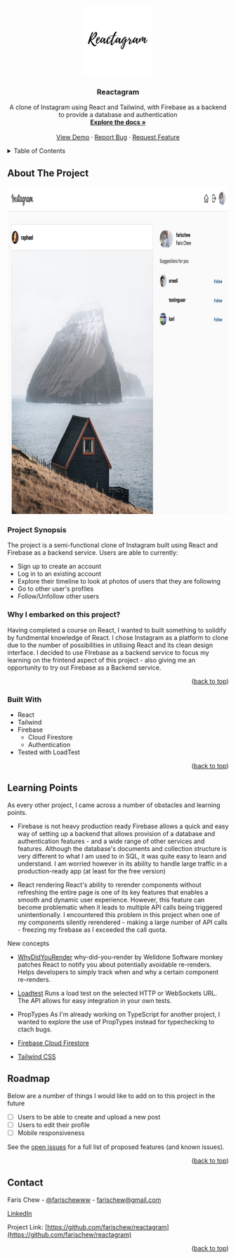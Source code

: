 <!-- PROJECT LOGO -->
<br />
<div align="center">
  <a href="https://github.com/farischew/reactagram">
    <img src="./public/images/logo.png" alt="Logo" width="160" height="160">
  </a>

<h3 align="center">Reactagram</h3>

  <p align="center">
    A clone of Instagram using React and Tailwind, with Firebase as a backend to provide a database and authentication
    <br />
    <a href="https://github.com/farischew/reactagram"><strong>Explore the docs »</strong></a>
    <br />
    <br />
    <a href="https://github.com/farischew/reactagram">View Demo</a>
    ·
    <a href="https://github.com/farischew/reactagram/issues">Report Bug</a>
    ·
    <a href="https://github.com/farischew/reactagram/issues">Request Feature</a>
  </p>
</div>

<!-- TABLE OF CONTENTS -->
<details>
  <summary>Table of Contents</summary>
  <ol>
    <li>
      <a href="#about-the-project">About The Project</a>
      <ul>
        <li><a href="#built-with">Built With</a></li>
      </ul>
    </li>
    <li><a href="#learning-points">Learning Points</a></li>
    <li><a href="#roadmap">Roadmap</a></li>
    <li><a href="#contact">Contact</a></li>
  </ol>
</details>

<!-- ABOUT THE PROJECT -->

## About The Project

<a href="https://github.com/farischew/reactagram">
  <img src="./public/images/visualdemo.jpg" alt="Logo" width="1000" height="744">
</a>

### Project Synopsis

The project is a semi-functional clone of Instagram built using React and Firebase as a backend service.
Users are able to currently:

- Sign up to create an account
- Log in to an existing account
- Explore their timeline to look at photos of users that they are following
- Go to other user's profiles
- Follow/Unfollow other users

### Why I embarked on this project?

Having completed a course on React, I wanted to built something to solidify by fundmental knowledge of React. I chose Instagram as a platform to clone due to the number of possibilities in utilising React and its clean design interface. I decided to use FIrebase as a backend service to focus my learning on the frintend aspect of this project - also giving me an opportunity to try out Firebase as a Backend service.

<p align="right">(<a href="#readme-top">back to top</a>)</p>

### Built With

- React
- Tailwind
- Firebase
  - Cloud Firestore
  - Authentication
- Tested with LoadTest

<p align="right">(<a href="#readme-top">back to top</a>)</p>

<!-- Learning Points -->

## Learning Points

As every other project, I came across a number of obstacles and learning points.

- Firebase is not heavy production ready
  Firebase allows a quick and easy way of setting up a backend that allows provision of a database and authentication features - and a wide range of other services and features. Although the database's documents and collection structure is very different to what I am used to in SQL, it was quite easy to learn and understand. I am worried however in its ability to handle large traffic in a production-ready app (at least for the free version)

- React rendering
  React's ability to rerender components without refreshing the entire page is one of its key features that enables a smooth and dynamic user experience. However, this feature can become problematic when it leads to multiple API calls being triggered unintentionally. I encountered this problem in this project when one of my components silently rerendered - making a large number of API calls - freezing my firebase as I exceeded the call quota.

New concepts

- <a href="https://github.com/welldone-software/why-did-you-render">WhyDidYouRender</a>
  why-did-you-render by Welldone Software monkey patches React to notify you about potentially avoidable re-renders. Helps developers to simply track when and why a certain component re-renders.

- <a href="https://github.com/alexfernandez/loadtest">Loadtest</a>
  Runs a load test on the selected HTTP or WebSockets URL. The API allows for easy integration in your own tests.

- PropTypes
  As I'm already working on TypeScript for another project, I wanted to explore the use of PropTypes instead for typechecking to ctach bugs.

- <a href="https://github.com/alexfernandez/loadtest">Firebase Cloud Firestore</a>

- <a href="https://tailwindcss.com/">Tailwind CSS</a>

<!-- ROADMAP -->

## Roadmap

Below are a number of things I would like to add on to this project in the future

- [ ] Users to be able to create and upload a new post
- [ ] Users to edit their profile
- [ ] Mobile responsiveness

See the [open issues](https://github.com/farischew/reactagram/issues) for a full list of proposed features (and known issues).

<p align="right">(<a href="#readme-top">back to top</a>)</p>

<!-- CONTACT -->

## Contact

Faris Chew - [@farischewww](https://twitter.com/farischewww) - farischew@gmail.com

[LinkedIn](https://www.linkedin.com/in/farischew/)

Project Link: [https://github.com/farischew/reactagram](https://github.com/farischew/reactagram)

<p align="right">(<a href="#readme-top">back to top</a>)</p>
